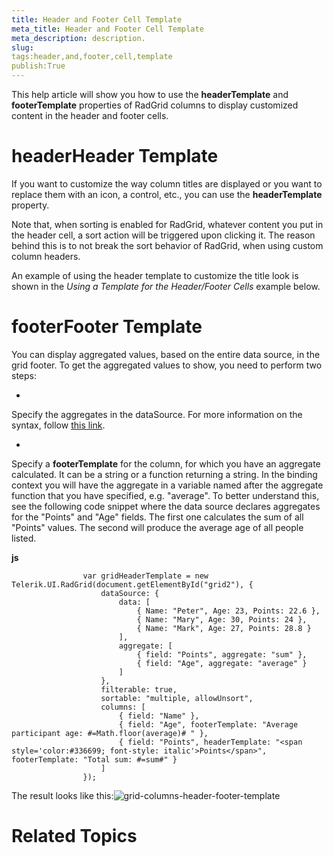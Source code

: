 ```yaml
---
title: Header and Footer Cell Template
meta_title: Header and Footer Cell Template
meta_description: description.
slug: 
tags:header,and,footer,cell,template
publish:True
---
```



This help article will show you how to use the __headerTemplate__ and __footerTemplate__ properties of
				RadGrid columns to display customized content in the header and footer cells.
			

# headerHeader Template

If you want to customize the way column titles are displayed or you want to replace them with an icon, a control, etc., you can use the
					__headerTemplate__ property.
				

Note that, when sorting is enabled for RadGrid, whatever content you put in the header cell, a sort action will be triggered upon clicking it. The reason
					behind this is to not break the sort behavior of RadGrid, when using custom column headers.
				

An example of using the header template to customize the title look is shown in the
					*Using a Template for the Header/Footer Cells* example below.
				

# footerFooter Template

You can display aggregated values, based on the entire data source, in the grid footer. To get the aggregated values to show, you need to perform two
					steps:
				

* 

Specify the aggregates in the dataSource. For more information on the syntax, follow [this link](81da975d-5587-4628-aff2-35a77e154a5a).
						

* 

Specify a __footerTemplate__ for the column, for which you have an aggregate calculated. It can be a string or a function
							returning a string. In the binding context you will have the aggregate in a variable named after the aggregate function that you have specified,
							e.g. "average". To better understand this, see the following code snippet where the data source declares aggregates for the "Points" and "Age" fields.
							The first one calculates the sum of all "Points" values. The second will produce the average age of all people listed.
						


 __js__
    


					var gridHeaderTemplate = new Telerik.UI.RadGrid(document.getElementById("grid2"), {
						dataSource: {
							data: [
								{ Name: "Peter", Age: 23, Points: 22.6 },
								{ Name: "Mary", Age: 30, Points: 24 },
								{ Name: "Mark", Age: 27, Points: 28.8 }
							],
							aggregate: [
								{ field: "Points", aggregate: "sum" },
								{ field: "Age", aggregate: "average" }
							]
						},
						filterable: true,
						sortable: "multiple, allowUnsort",
						columns: [
							{ field: "Name" },
							{ field: "Age", footerTemplate: "Average participant age: #=Math.floor(average)# " },
							{ field: "Points", headerTemplate: "<span style='color:#336699; font-style: italic'>Points</span>", footerTemplate: "Total sum: #=sum#" }
						]
					});



The result looks like this:![grid-columns-header-footer-template](../Media/Controls\Grid\grid-columns-header-footer-template.png)

# Related Topics
